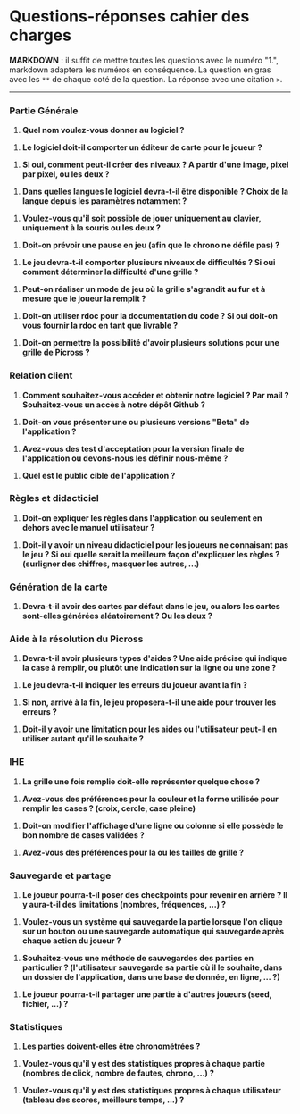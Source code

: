 # Questions-réponses cahier des charges

**MARKDOWN** : il suffit de mettre toutes les questions avec le numéro "1.", markdown adaptera les numéros en conséquence.
La question en gras avec les `**` de chaque coté de la question.
La réponse avec une citation `>`.

---

### Partie Générale

1. **Quel nom voulez-vous donner au logiciel ?**
> 

1. **Le logiciel doit-il comporter un éditeur de carte pour le joueur ?**
> 

1. **Si oui, comment peut-il créer des niveaux ? A partir d'une image, pixel par pixel, ou les deux ?**
> 

1. **Dans quelles langues le logiciel devra-t-il être disponible ? Choix de la langue depuis les paramètres notamment ?**
>

1. **Voulez-vous qu'il soit possible de jouer uniquement au clavier, uniquement à la souris ou les deux ?**
>

1. **Doit-on prévoir une pause en jeu (afin que le chrono ne défile pas) ?**
>

1. **Le jeu devra-t-il comporter plusieurs niveaux de difficultés ? Si oui comment déterminer la difficulté d'une grille ?**
>

1. **Peut-on réaliser un mode de jeu où la grille s'agrandit au fur et à mesure que le joueur la remplit ?**
>


1. **Doit-on utiliser rdoc pour la documentation du code ? Si oui doit-on vous fournir la rdoc en tant que livrable ?**
>

1. **Doit-on permettre la possibilité d'avoir plusieurs solutions pour une grille de Picross ?**
>

### Relation client

1. **Comment souhaitez-vous accéder et obtenir notre logiciel ? Par mail ? Souhaitez-vous un accès à notre dépôt Github ?**
>

1. **Doit-on vous présenter une ou plusieurs versions "Beta" de l'application ?**
>

1. **Avez-vous des test d'acceptation pour la version finale de l'application ou devons-nous les définir nous-même ?**
>

1. **Quel est le public cible de l'application ?**
>


### Règles et didacticiel

1. **Doit-on expliquer les règles dans l'application ou seulement en dehors avec le manuel utilisateur ?**
>

1. **Doit-il y avoir un niveau didacticiel pour les joueurs ne connaisant pas le jeu ? Si oui quelle serait la meilleure façon d'expliquer les règles ? (surligner des chiffres, masquer les autres, ...)**
>


### Génération de la carte

1. **Devra-t-il avoir des cartes par défaut dans le jeu, ou alors les cartes sont-elles générées aléatoirement ? Ou les deux ?**
>


### Aide à la résolution du Picross

1. **Devra-t-il avoir plusieurs types d'aides ? Une aide précise qui indique la case à remplir, ou plutôt une indication sur la ligne ou une zone ?**
>

1. **Le jeu devra-t-il indiquer les erreurs du joueur avant la fin ?**
>

1. **Si non, arrivé à la fin, le jeu proposera-t-il une aide pour trouver les erreurs ?**
>

1.  **Doit-il y avoir une limitation pour les aides ou l'utilisateur peut-il en utiliser autant qu'il le souhaite ?**
>


### IHE

1. **La grille une fois remplie doit-elle représenter quelque chose ?**
>

1. **Avez-vous des préférences pour la couleur et la forme utilisée pour remplir les cases ? (croix, cercle, case pleine)**
>

1. **Doit-on modifier l'affichage d'une ligne ou colonne si elle possède le bon nombre de cases validées ?**
>

1. **Avez-vous des préférences pour la ou les tailles de grille ?**
>


### Sauvegarde et partage


1. **Le joueur pourra-t-il poser des checkpoints pour revenir en arrière ? Il y aura-t-il des limitations (nombres, fréquences, ...) ?**
>

1. **Voulez-vous un système qui sauvegarde la partie lorsque l'on clique sur un bouton ou une sauvegarde automatique qui sauvegarde après chaque action du joueur ?**
>

1. **Souhaitez-vous une méthode de sauvegardes des parties en particulier ? (l'utilisateur sauvegarde sa partie où il le souhaite, dans un dossier de l'application, dans une base de donnée, en ligne, ... ?)**
>

1. **Le joueur pourra-t-il partager une partie à d'autres joueurs (seed, fichier, ...) ?**
>


### Statistiques

1. **Les parties doivent-elles être chronométrées ?**
> 

1. **Voulez-vous qu'il y est des statistiques propres à chaque partie (nombres de click, nombre de fautes, chrono, ...) ?**
>

1. **Voulez-vous qu'il y est des statistiques propres à chaque utilisateur (tableau des scores, meilleurs temps, ...) ?**
>


